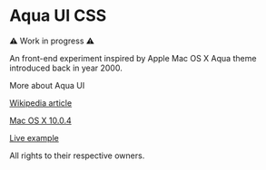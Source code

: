 # Aqua UI CSS

⚠️ Work in progress ⚠️

An front-end experiment inspired by Apple Mac OS X Aqua theme introduced back in year 2000.

More about Aqua UI

[Wikipedia article](<https://en.wikipedia.org/wiki/Aqua_(user_interface)>)

[Mac OS X 10.0.4](https://guidebookgallery.org/screenshots/macosx100)

[Live example](https://normanlumilaan.github.io/aqua-ui/)

All rights to their respective owners.
